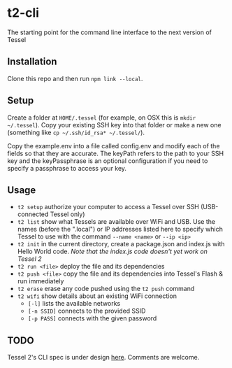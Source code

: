 # t2-cli
The starting point for the command line interface to the next version of Tessel

## Installation
Clone this repo and then run `npm link --local`.

## Setup

Create a folder at `HOME/.tessel` (for example, on OSX this is `mkdir ~/.tessel`). Copy your existing SSH key into that folder or make a new one (something like `cp ~/.ssh/id_rsa* ~/.tessel/`).

Copy the example.env into a file called config.env and modify each of the fields so that they are accurate. The keyPath refers to the path to your SSH key and the keyPassphrase is an optional configuration if you need to specify a passphrase to access your key.

## Usage
* `t2 setup` authorize your computer to access a Tessel over SSH (USB-connected Tessel only)
* `t2 list` show what Tessels are available over WiFi and USB. Use the names (before the ".local") or IP addresses listed here to specify which Tessel to use with the command `--name <name>` or `--ip <ip>`
* `t2 init` in the current directory, create a package.json and index.js with Hello World code. *Note that the index.js code doesn't yet work on Tessel 2*
* `t2 run <file>` deploy the file and its dependencies
* `t2 push <file>` copy the file and its dependencies into Tessel's Flash & run immediately
* `t2 erase` erase any code pushed using the `t2 push` command
* `t2 wifi` show details about an existing WiFi connection
  * `[-l]` lists the available networks
  * `[-n SSID]` connects to the provided SSID
  * `[-p PASS]` connects with the given password

## TODO
Tessel 2's CLI spec is under design [here](https://docs.google.com/document/d/176UvfGPrQqlUNYBiKo4HdL7_NTzgQgjb8gbCKlEw_dA/edit#heading=h.lnadxqdut7b6). Comments are welcome.
